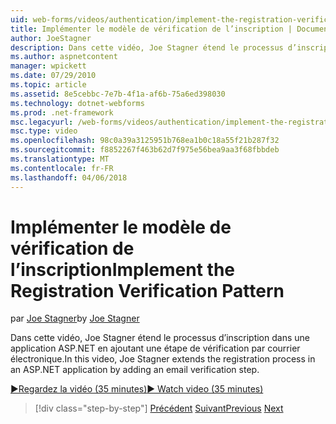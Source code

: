 ```yaml
---
uid: web-forms/videos/authentication/implement-the-registration-verification-pattern
title: Implémenter le modèle de vérification de l’inscription | Documents Microsoft
author: JoeStagner
description: Dans cette vidéo, Joe Stagner étend le processus d’inscription dans une application ASP.NET en ajoutant une étape de vérification par courrier électronique.
ms.author: aspnetcontent
manager: wpickett
ms.date: 07/29/2010
ms.topic: article
ms.assetid: 8e5cebbc-7e7b-4f1a-af6b-75a6ed398030
ms.technology: dotnet-webforms
ms.prod: .net-framework
msc.legacyurl: /web-forms/videos/authentication/implement-the-registration-verification-pattern
msc.type: video
ms.openlocfilehash: 98c0a39a3125951b768ea1b0c18a55f21b287f32
ms.sourcegitcommit: f8852267f463b62d7f975e56bea9aa3f68fbbdeb
ms.translationtype: MT
ms.contentlocale: fr-FR
ms.lasthandoff: 04/06/2018
---
```

<a name="implement-the-registration-verification-pattern"></a><span data-ttu-id="2b7db-103">Implémenter le modèle de vérification de l’inscription</span><span class="sxs-lookup"><span data-stu-id="2b7db-103">Implement the Registration Verification Pattern</span></span>
====================
<span data-ttu-id="2b7db-104">par [Joe Stagner](https://github.com/JoeStagner)</span><span class="sxs-lookup"><span data-stu-id="2b7db-104">by [Joe Stagner](https://github.com/JoeStagner)</span></span>

<span data-ttu-id="2b7db-105">Dans cette vidéo, Joe Stagner étend le processus d’inscription dans une application ASP.NET en ajoutant une étape de vérification par courrier électronique.</span><span class="sxs-lookup"><span data-stu-id="2b7db-105">In this video, Joe Stagner extends the registration process in an ASP.NET application by adding an email verification step.</span></span>

[<span data-ttu-id="2b7db-106">&#9654;Regardez la vidéo (35 minutes)</span><span class="sxs-lookup"><span data-stu-id="2b7db-106">&#9654; Watch video (35 minutes)</span></span>](https://channel9.msdn.com/Blogs/ASP-NET-Site-Videos/implement-the-registration-verification-pattern)

> [!div class="step-by-step"]
> <span data-ttu-id="2b7db-107">[Précédent](logging-users-into-your-membership-system.md)
> [Suivant](simple-web-service-authentication.md)</span><span class="sxs-lookup"><span data-stu-id="2b7db-107">[Previous](logging-users-into-your-membership-system.md)
[Next](simple-web-service-authentication.md)</span></span>

